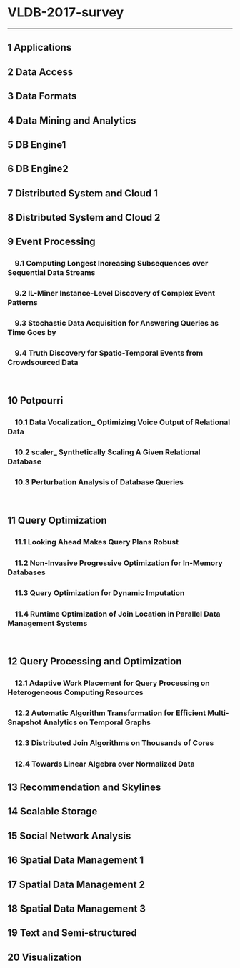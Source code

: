 # VLDB-2017-survey

-------

## 1 Applications

## 2 Data Access

## 3 Data Formats

## 4 Data Mining and Analytics

## 5 DB Engine1

## 6 DB Engine2

## 7 Distributed System and Cloud 1

## 8 Distributed System and Cloud 2

## 9 Event Processing

### 　9.1 Computing Longest Increasing Subsequences over Sequential Data Streams

### 　9.2 IL-Miner Instance-Level Discovery of Complex Event Patterns

### 　9.3 Stochastic Data Acquisition for Answering Queries as Time Goes by

### 　9.4 Truth Discovery for Spatio-Temporal Events from Crowdsourced Data
 
## 10 Potpourri

### 　10.1 Data Vocalization_ Optimizing Voice Output of Relational Data

### 　10.2 scaler_ Synthetically Scaling A Given Relational Database

### 　10.3 Perturbation Analysis of Database Queries
 
## 11 Query Optimization

### 　11.1 Looking Ahead Makes Query Plans Robust

### 　11.2 Non-Invasive Progressive Optimization for In-Memory Databases

### 　11.3 Query Optimization for Dynamic Imputation

### 　11.4 Runtime Optimization of Join Location in Parallel Data Management Systems
 
## 12 Query Processing and Optimization

### 　12.1 Adaptive Work Placement for Query Processing on Heterogeneous Computing Resources

### 　12.2 Automatic Algorithm Transformation for Efficient Multi-Snapshot Analytics on Temporal Graphs

### 　12.3 Distributed Join Algorithms on Thousands of Cores

### 　12.4 Towards Linear Algebra over Normalized Data

## 13 Recommendation and Skylines

## 14 Scalable Storage

## 15 Social Network Analysis

## 16 Spatial Data Management 1

## 17 Spatial Data Management 2

## 18 Spatial Data Management 3

## 19 Text and Semi-structured

## 20 Visualization
